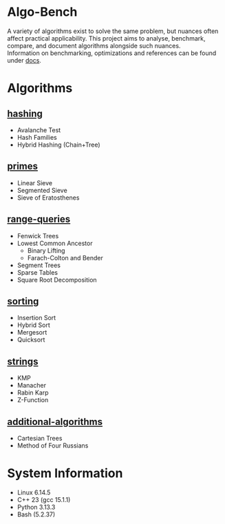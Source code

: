 # Algo-Bench
A variety of algorithms exist to solve the same problem, but nuances often affect practical applicability. This project aims to analyse, benchmark, compare, and document algorithms alongside such nuances.  
Information on benchmarking, optimizations and references can be found under [docs](docs/README.md).

# Algorithms

## [hashing](hashing/README.md)
- Avalanche Test
- Hash Families
- Hybrid Hashing (Chain+Tree)

## [primes](primes/README.md)
- Linear Sieve
- Segmented Sieve
- Sieve of Eratosthenes

## [range-queries](range-queries/README.md)
- Fenwick Trees
- Lowest Common Ancestor
    - Binary Lifting
    - Farach-Colton and Bender
- Segment Trees
- Sparse Tables
- Square Root Decomposition

## [sorting](sorting/README.md)
- Insertion Sort
- Hybrid Sort
- Mergesort
- Quicksort

## [strings](strings/README.md)
- KMP
- Manacher
- Rabin Karp
- Z-Function

## [additional-algorithms](additional-algorithms/README.md)
- Cartesian Trees
- Method of Four Russians

# System Information
- Linux 6.14.5
- C++ 23 (gcc 15.1.1)
- Python 3.13.3
- Bash (5.2.37)